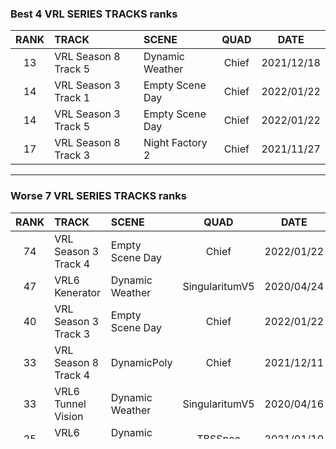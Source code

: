 ### Best 4 VRL SERIES TRACKS ranks
|RANK|TRACK|SCENE|QUAD|DATE|
|:---:|:---|:---|:---:|:---:|
|13|VRL Season 8 Track 5|Dynamic Weather|Chief|2021/12/18|
|14|VRL Season 3 Track 1|Empty Scene Day|Chief|2022/01/22|
|14|VRL Season 3 Track 5|Empty Scene Day|Chief|2022/01/22|
|17|VRL Season 8 Track 3|Night Factory 2|Chief|2021/11/27|
---
### Worse 7 VRL SERIES TRACKS ranks
|RANK|TRACK|SCENE|QUAD|DATE|
|:---:|:---|:---|:---:|:---:|
|74|VRL Season 3 Track 4|Empty Scene Day|Chief|2022/01/22|
|47|VRL6 Kenerator|Dynamic Weather|SingularitumV5|2020/04/24|
|40|VRL Season 3 Track 3|Empty Scene Day|Chief|2022/01/22|
|33|VRL Season 8 Track 4|DynamicPoly|Chief|2021/12/11|
|33|VRL6 Tunnel Vision|Dynamic Weather|SingularitumV5|2020/04/16|
|25|VRL6 Meltdown|Dynamic Weather|TBSSpec|2021/01/10|
|15|VRL Season 3 Track 6|Empty Scene Day|Chief|2022/01/22|
---
### Oldest 4 personal best
|RANK|TRACK|SCENE|QUAD|DATE|
|:---:|:---|:---|:---:|:---:|
|24|VRL6 Extermination|Dynamic Weather|SingularitumV5|2020/04/11|
|33|VRL6 Tunnel Vision|Dynamic Weather|SingularitumV5|2020/04/16|
|47|VRL6 Kenerator|Dynamic Weather|SingularitumV5|2020/04/24|
|41|VRL6 Championships|Dynamic Weather|SingularitumV5|2020/05/03|
---
### 1 tracks where TBS SPEC quad was used
|RANK|TRACK|SCENE|QUAD|DATE|
|:---:|:---|:---|:---:|:---:|
|25|VRL6 Meltdown|Dynamic Weather|TBSSpec|2021/01/10|
---
### 22 tracks without data (200+ or not in leaderboard)
|TRACK|SCENE|
|:---|:---|
|VRL Season 4 Track 1|Dynamic Weather|
|VRL Season 4 Track 2|Bando|
|VRL Season 4 Track 3|Basketball Stadium|
|VRL-Season-4-Track-4|Dynamic Weather|
|VRL_Season_4_Track_5|Coastal|
|VRL_Season_4_Track_6|Dynamic Weather|
|VRL Season 4 Track 7|Dynamic Weather|
|VRL Season 4 Championship|Football Stadium|
|VRL SEASON 5 TRYOUTS|Dynamic Weather|
|VRL S5 Track 1|Dynamic Weather|
|VRL S5 TRACK 2|Dynamic Weather|
|VRL S5 TRACK 3|Bando|
|VRL S5 TRACK 4|Empty Scene Day|
|VRL S5 TRACK 5|Dynamic Weather|
|VRL SEASON 5 TRACK 6|Dynamic Weather|
|VRL SEASON 5 TRACK 7|IndoorGoKart|
|VRL SEASON 5 TRACK 8|Industrial Wasteland|
|VRL S5 CHAMPIONSHIPS TRACK|Empty Scene Day|
|VRL SEASON 6 TRYOUTS|Dynamic Weather|
|VRL6 Crash Site|Dynamic Weather|
|VRL6 Downtown Loop|Dynamic Weather|
|VRL SEASON 8 TRYOUTS|RedValley|
